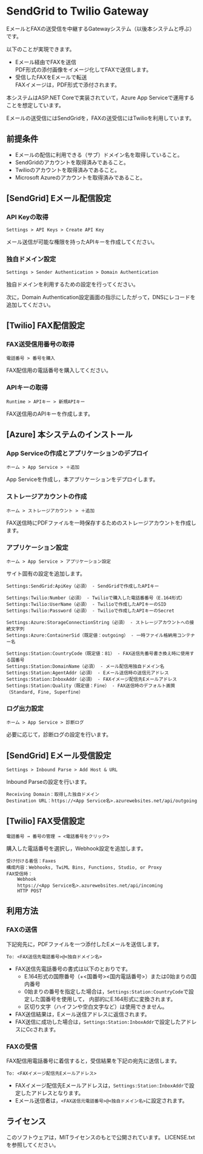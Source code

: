 # SendGrid to Twilio Gateway

EメールとFAXの送受信を中継するGatewayシステム（以後本システムと呼ぶ）です。

以下のことが実現できます。

- Eメール経由でFAXを送信  
  PDF形式の添付画像をイメージ化してFAXで送信します。
- 受信したFAXをEメールで転送  
  FAXイメージは，PDF形式で添付されます。

本システムはASP.NET Coreで実装されていて，Azure App Serviceで運用することを想定しています。

Eメールの送受信にはSendGridを，FAXの送受信にはTwilioを利用しています。

## 前提条件

- Eメールの配信に利用できる（サブ）ドメイン名を取得していること。
- SendGridのアカウントを取得済みであること。
- Twilioのアカウントを取得済みであること。
- Microsoft Azureのアカウントを取得済みであること。

## [SendGrid] Eメール配信設定
### API Keyの取得

    Settings > API Keys > Create API Key

メール送信が可能な権限を持ったAPIキーを作成してください。

### 独自ドメイン設定

    Settings > Sender Authentication > Domain Authentication

独自ドメインを利用するための設定を行ってください。

次に，Domain Authentication設定画面の指示にしたがって，DNSにレコードを追加してください。

## [Twilio] FAX配信設定
### FAX送受信用番号の取得

    電話番号 > 番号を購入

FAX配信用の電話番号を購入してください。

### APIキーの取得

    Runtime > APIキー > 新規APIキー

FAX送信用のAPIキーを作成します。

## [Azure] 本システムのインストール
### App Serviceの作成とアプリケーションのデプロイ

    ホーム > App Service > ＋追加

App Serviceを作成し，本アプリケーションをデプロイします。

### ストレージアカウントの作成

    ホーム > ストレージアカウント > ＋追加

FAX送信時にPDFファイルを一時保存するためのストレージアカウントを作成します。

### アプリケーション設定

    ホーム > App Service > アプリケーション設定

サイト固有の設定を追加します。

    Settings:SendGrid:ApiKey（必須） - SendGridで作成したAPIキー

    Settings:Twilio:Number（必須） - Twilioで購入した電話番番号（E.164形式）
    Settings:Twilio:UserName（必須） - Twilioで作成したAPIキーのSID
    Settings:Twilio:Password（必須） - Twilioで作成したAPIキーのSecret

    Settings:Azure:StorageConnectionString（必須） - ストレージアカウントへの接続文字列
    Settings:Azure:ContainerSid（既定値：outgoing） - 一時ファイル格納用コンテナー名

    Settings:Station:CountryCode（既定値：81） - FAX送信先番号書き換え時に使用する国番号
    Settings:Station:DomainName（必須） - メール配信用独自ドメイン名
    Settings:Station:AgentAddr（必須） - Eメール送信時の送信元アドレス
    Settings:Station:InboxAddr（必須） - FAXイメージ配信先Eメールアドレス
    Settings:Station:Quality（既定値：Fine） - FAX送信時のデフォルト画質（Standard, Fine, Superfine）

### ログ出力設定

    ホーム > App Service > 診断ログ

必要に応じて，診断ログの設定を行います。

## [SendGrid] Eメール受信設定

    Settings > Inbound Parse > Add Host & URL

Inbound Parseの設定を行います。

    Receiving Domain：取得した独自ドメイン
    Destination URL：https://<App Service名>.azurewebsites.net/api/outgoing

## [Twilio] FAX受信設定

    電話番号 → 番号の管理 → <電話番号をクリック>

購入した電話番号を選択し，Webhook設定を追加します。

    受け付ける着信：Faxes
    構成内容：Webhooks, TwiML Bins, Functions, Studio, or Proxy
    FAX受信時：
        Webhook
        https://<App Service名>.azurewebsites.net/api/incoming
        HTTP POST

## 利用方法
### FAXの送信

下記宛先に，PDFファイルを一つ添付したEメールを送信します。

    To: <FAX送信先電話番号>@<独自ドメイン名>

- FAX送信先電話番号の書式は以下のとおりです。
  - E.164形式の国際番号（+<国番号><国内電話番号>）または0始まりの国内番号
  - 0始まりの番号を指定した場合は，`Settings:Station:CountryCode`で設定した国番号を使用して，
    内部的にE.164形式に変換されます。
  - 区切り文字（ハイフンや空白文字など）は使用できません。
- FAX送信結果は，Eメール送信アドレスに返信されます。
- FAX送信に成功した場合は，`Settings:Station:InboxAddr`で設定したアドレスにCcされます。

### FAXの受信

FAX配信用電話番号に着信すると，受信結果を下記の宛先に送信します。

    To: <FAXイメージ配信先Eメールアドレス>

- FAXイメージ配信先Eメールアドレスは，`Settings:Station:InboxAddr`で設定したアドレスとなります。
- Eメール送信者は，`<FAX送信元電話番号>@<独自ドメイン名>`に設定されます。

## ライセンス

このソフトウェアは，MITライセンスのもとで公開されています。
LICENSE.txtを参照してください。
